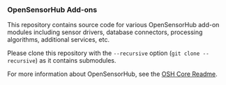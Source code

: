 ### OpenSensorHub Add-ons

This repository contains source code for various OpenSensorHub add-on modules including sensor drivers, database connectors, processing algorithms, additional services, etc.

Please clone this repository with the `--recursive` option (`git clone --recursive`) as it contains submodules.

For more information about OpenSensorHub, see the [OSH Core Readme](https://github.com/opensensorhub/osh-core).
